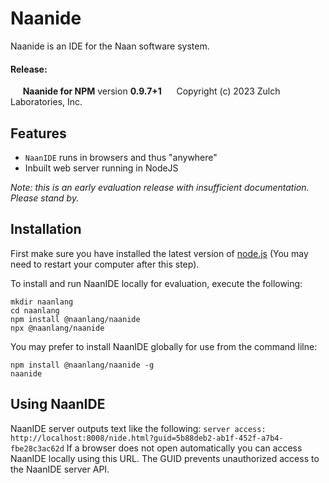 Naanide
==========

Naanide is an IDE for the Naan software system.

#### Release:
     **Naanide for NPM** version **0.9.7+1**
     Copyright (c) 2023 Zulch Laboratories, Inc.

Features
-------
- `NaanIDE` runs in browsers and thus "anywhere"
- Inbuilt web server running in NodeJS

_Note: this is an early evaluation release with insufficient documentation. Please stand by._

Installation
-------

First make sure you have installed the latest version of [node.js](http://nodejs.org/)
(You may need to restart your computer after this step).

To install and run NaanIDE locally for evaluation, execute the following:

    mkdir naanlang
    cd naanlang
    npm install @naanlang/naanide
    npx @naanlang/naanide

You may prefer to install NaanIDE globally for use from the command lilne:

    npm install @naanlang/naanide -g
    naanide 

Using NaanIDE
-------

NaanIDE server outputs text like the following:
`server access: http://localhost:8008/nide.html?guid=5b88deb2-ab1f-452f-a7b4-fbe28c3ac62d`
If a browser does not open automatically you can access NaanIDE locally using this URL. The GUID prevents unauthorized access to the NaanIDE server API.
